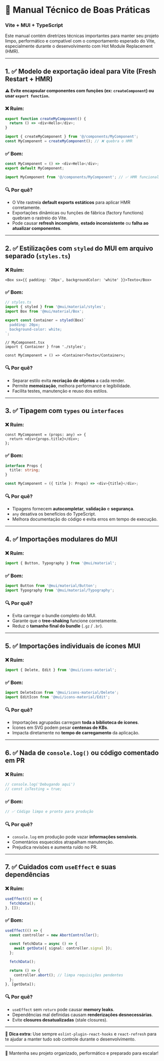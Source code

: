 # 📘 Manual Técnico de Boas Práticas  
### Vite + MUI + TypeScript

Este manual contém diretrizes técnicas importantes para manter seu projeto limpo, performático e compatível com o comportamento esperado do Vite, especialmente durante o desenvolvimento com Hot Module Replacement (HMR).

---

## 1. ✅ Modelo de exportação ideal para Vite (Fresh Restart + HMR)

⚠️ **Evite encapsular componentes com funções (ex: `createComponent`) ou usar `export function`.**

### ❌ Ruim:
```ts
export function createMyComponent() {
  return () => <div>Hello</div>;
}
```

```ts
import { createMyComponent } from '@/components/MyComponent';
const MyComponent = createMyComponent(); // ❌ quebra o HMR
```

### ✅ Bom:
```ts
const MyComponent = () => <div>Hello</div>;
export default MyComponent;
```

```ts
import MyComponent from '@/components/MyComponent'; // ✅ HMR funcional
```

### 🔍 Por quê?
- O Vite rastreia **default exports estáticos** para aplicar HMR corretamente.
- Exportações dinâmicas ou funções de fábrica (factory functions) quebram o rastreio do Vite.
- Pode causar **refresh incompleto**, **estado inconsistente** ou **falha ao atualizar componentes**.

---

## 2. ✅ Estilizações com `styled` do MUI em arquivo separado (`styles.ts`)

### ❌ Ruim:
```tsx
<Box sx={{ padding: '20px', backgroundColor: 'white' }}>Texto</Box>
```

### ✅ Bom:
```ts
// styles.ts
import { styled } from '@mui/material/styles';
import Box from '@mui/material/Box';

export const Container = styled(Box)`
  padding: 20px;
  background-color: white;
`;
```

```tsx
// MyComponent.tsx
import { Container } from './styles';

const MyComponent = () => <Container>Texto</Container>;
```

### 🔍 Por quê?
- Separar estilo evita **recriação de objetos** a cada render.
- Permite **memoização**, melhora performance e legibilidade.
- Facilita testes, manutenção e reuso dos estilos.

---

## 3. ✅ Tipagem com `types` ou `interfaces`

### ❌ Ruim:
```tsx
const MyComponent = (props: any) => {
  return <div>{props.title}</div>;
};
```

### ✅ Bom:
```ts
interface Props {
  title: string;
}

const MyComponent = ({ title }: Props) => <div>{title}</div>;
```

### 🔍 Por quê?
- Tipagens fornecem **autocompletar**, **validação** e **segurança**.
- `any` desativa os benefícios do TypeScript.
- Melhora documentação do código e evita erros em tempo de execução.

---

## 4. ✅ Importações modulares do MUI

### ❌ Ruim:
```ts
import { Button, Typography } from '@mui/material';
```

### ✅ Bom:
```ts
import Button from '@mui/material/Button';
import Typography from '@mui/material/Typography';
```

### 🔍 Por quê?
- Evita carregar o bundle completo do MUI.
- Garante que o **tree-shaking** funcione corretamente.
- Reduz o **tamanho final do bundle** (`.gz` / `.br`).

---

## 5. ✅ Importações individuais de ícones MUI

### ❌ Ruim:
```ts
import { Delete, Edit } from '@mui/icons-material';
```

### ✅ Bom:
```ts
import DeleteIcon from '@mui/icons-material/Delete';
import EditIcon from '@mui/icons-material/Edit';
```

### 🔍 Por quê?
- Importações agrupadas carregam **toda a biblioteca de ícones**.
- Ícones em SVG podem pesar **centenas de KBs**.
- Impacta diretamente no **tempo de carregamento** da aplicação.

---

## 6. ✅ Nada de `console.log()` ou código comentado em PR

### ❌ Ruim:
```ts
// console.log('Debugando aqui')
// const isTesting = true;
```

### ✅ Bom:
```ts
// ✅ Código limpo e pronto para produção
```

### 🔍 Por quê?
- `console.log` em produção pode vazar **informações sensíveis**.
- Comentários esquecidos atrapalham manutenção.
- Prejudica revisões e aumenta ruído no PR.

---

## 7. ✅ Cuidados com `useEffect` e suas dependências

### ❌ Ruim:
```ts
useEffect(() => {
  fetchData();
}, []);
```

### ✅ Bom:
```ts
useEffect(() => {
  const controller = new AbortController();

  const fetchData = async () => {
    await getData({ signal: controller.signal });
  };

  fetchData();

  return () => {
    controller.abort(); // limpa requisições pendentes
  };
}, [getData]);
```

### 🔍 Por quê?
- `useEffect` sem `return` pode causar **memory leaks**.
- Dependências mal definidas causam **renderizações desnecessárias**.
- Evite **closures desatualizadas** (stale closures).

---

📌 **Dica extra:** Use sempre `eslint-plugin-react-hooks` e `react-refresh` para te ajudar a manter tudo sob controle durante o desenvolvimento.

---

🚀 Mantenha seu projeto organizado, performático e preparado para escalar!
